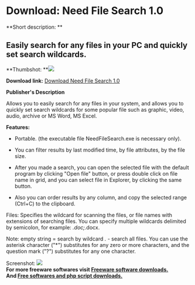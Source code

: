 # Download: Need File Search 1.0

**Short description: **

## Easily search for any files in your PC and quickly set search wildcards.

  
**Thumbshot: **![](http://www.freewarefiles.com/screenshot/needfilesrch_md.jpg)   
  
**Download link:** [Download Need File Search 1.0](http://freesoftwares.boysofts.com/Need-File-Search_program_78743.html)  
  

**Publisher's Description**  
  

Allows you to easily search for any files in your system, and allows you to
quickly set search wildcards for some popular file such as graphic, video,
audio, archive or MS Word, MS Excel.

**Features:**

  * Portable. (the executable file NeedFileSearch.exe is necessary only).   

  * You can filter results by last modified time, by file attributes, by the file size.   

  * After you made a search, you can open the selected file with the default program by clicking "Open file" button, or press double click on file name in grid, and you can select file in Explorer, by clicking the same button.   

  * Also you can order results by any column, and copy the selected range (Ctrl+C) to the clipboard.   

Files: Specifies the wildcard for scanning the files, or file names with
extensions of searching files. You can specify multiple wildcards delimited by
semicolon, for example: *.doc;*.docx.

Note: empty string = search by wildcard *.* - search all files. You can use
the asterisk character ("*") substitutes for any zero or more characters, and
the question mark ("?") substitutes for any one character.

  
  
Screenshot: ![](http://www.freewarefiles.com/screenshot/needfilesrch.jpg)  
**For more freeware softwares visit [Freeware software downloads.](http://freesoftwares.boysofts.com/)**   
**And [Free softwares and php script downloads.](http://www.boysofts.com/)**

